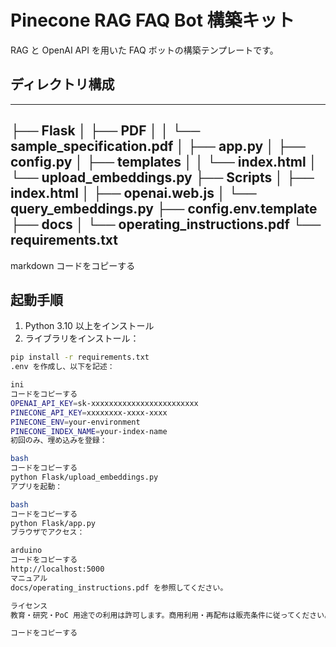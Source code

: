 # Pinecone RAG FAQ Bot 構築キット

RAG と OpenAI API を用いた FAQ ボットの構築テンプレートです。

## ディレクトリ構成

---
├── Flask
│ ├── PDF
│ │ └── sample_specification.pdf
│ ├── app.py
│ ├── config.py
│ ├── templates
│ │ └── index.html
│ └── upload_embeddings.py
├── Scripts
│ ├── index.html
│ ├── openai.web.js
│ └── query_embeddings.py
├── config.env.template
├── docs
│ └── operating_instructions.pdf
└── requirements.txt
---

markdown
コードをコピーする

## 起動手順

1. Python 3.10 以上をインストール
2. ライブラリをインストール：

```bash
pip install -r requirements.txt
.env を作成し、以下を記述：

ini
コードをコピーする
OPENAI_API_KEY=sk-xxxxxxxxxxxxxxxxxxxxxxxx
PINECONE_API_KEY=xxxxxxxx-xxxx-xxxx
PINECONE_ENV=your-environment
PINECONE_INDEX_NAME=your-index-name
初回のみ、埋め込みを登録：

bash
コードをコピーする
python Flask/upload_embeddings.py
アプリを起動：

bash
コードをコピーする
python Flask/app.py
ブラウザでアクセス：

arduino
コードをコピーする
http://localhost:5000
マニュアル
docs/operating_instructions.pdf を参照してください。

ライセンス
教育・研究・PoC 用途での利用は許可します。商用利用・再配布は販売条件に従ってください。

コードをコピーする
